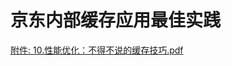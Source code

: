# 京东内部缓存应用最佳实践

[附件: 10.性能优化：不得不说的缓存技巧.pdf](./attachments/8rjuPyMYm0FHRlW0/10.性能优化：不得不说的缓存技巧.pdf)


